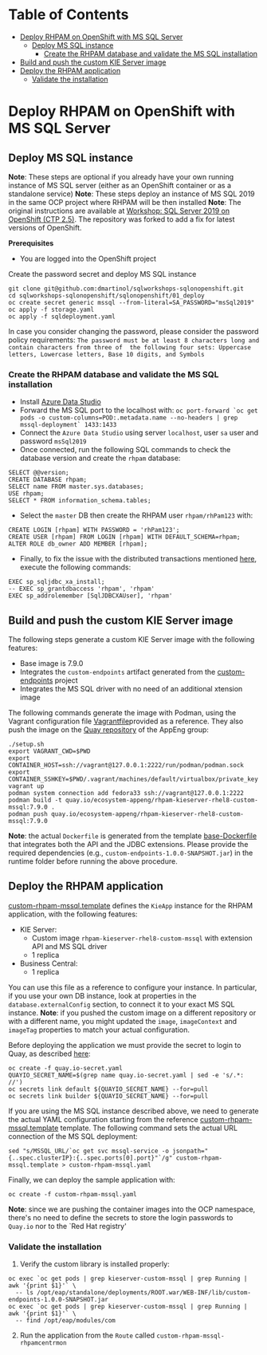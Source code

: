 # Table of Contents
* [Deploy RHPAM on OpenShift with MS SQL Server](#deploy-rhpam-on-openshift-with-ms-sql-server)
  * [Deploy MS SQL instance](#deploy-ms-sql-instance)
    * [Create the RHPAM database and validate the MS SQL installation](#create-the-rhpam-database-and-validate-the-ms-sql-installation)
 * [Build and push the custom KIE Server image](#build-and-push-the-custom-kie-server-image)
 * [Deploy the RHPAM application](#deploy-the-rhpam-application)
   * [Validate the installation](#validate-the-installation)

# Deploy RHPAM on OpenShift with MS SQL Server
## Deploy MS SQL instance
**Note**: These steps are optional if you already have your own running instance of MS SQL server (either as an OpenShift 
container or as a standalone service)
**Note**: These steps deploy an instance of MS SQL 2019 in the same OCP project where RHPAM will be then installed
**Note**: The original instructions are available at [Workshop: SQL Server 2019 on OpenShift (CTP 2.5)](https://github.com/johwes/sqlworkshops-sqlonopenshift/tree/master/sqlonopenshift/01_deploy).
The repository was forked to add a fix for latest versions of OpenShift.

**Prerequisites**
* You are logged into the OpenShift project

Create the password secret and deploy MS SQL instance
```shell
git clone git@github.com:dmartinol/sqlworkshops-sqlonopenshift.git
cd sqlworkshops-sqlonopenshift/sqlonopenshift/01_deploy
oc create secret generic mssql --from-literal=SA_PASSWORD="msSql2019"
oc apply -f storage.yaml
oc apply -f sqldeployment.yaml
```

In case you consider changing the password, please consider the password policy requirements: 
`The password must be at least 8 characters long and contain characters from three of 
the following four sets: Uppercase letters, Lowercase letters, Base 10 digits, and Symbols`

### Create the RHPAM database and validate the MS SQL installation
* Install [Azure Data Studio](https://github.com/Microsoft/azuredatastudio)
* Forward the MS SQL port to the localhost with:
  ``oc port-forward `oc get pods -o custom-columns=POD:.metadata.name --no-headers | grep mssql-deployment` 1433:1433``
* Connect the `Azure Data Studio` using server `localhost`, user `sa` user and password `msSql2019` 
* Once connected, run the following SQL commands to check the database version and create the `rhpam` database:
```roomsql
SELECT @@version;
CREATE DATABASE rhpam;
SELECT name FROM master.sys.databases;
USE rhpam;
SELECT * FROM information_schema.tables;
```
* Select the `master` DB then create the RHPAM user `rhpam/rhPam123` with:
```roomsql
CREATE LOGIN [rhpam] WITH PASSWORD = 'rhPam123';
CREATE USER [rhpam] FROM LOGIN [rhpam] WITH DEFAULT_SCHEMA=rhpam;
ALTER ROLE db_owner ADD MEMBER [rhpam];
```
* Finally, to fix the issue with the distributed transactions mentioned [here](https://access.redhat.com/solutions/4926011),
execute the following commands:
```roomsql
EXEC sp_sqljdbc_xa_install;
-- EXEC sp_grantdbaccess 'rhpam', 'rhpam'
EXEC sp_addrolemember [SqlJDBCXAUser], 'rhpam'
```

## Build and push the custom KIE Server image
The following steps generate a custom KIE Server image with the following features:
* Base image is 7.9.0
* Integrates the `custom-endpoints` artifact generated from the [custom-endpoints](../immutableImage/custom-endpoints) project
* Integrates the MS SQL driver with no need of an additional xtension image

The following commands generate the image with Podman, using the Vagrant configuration file [Vagrantfile](./Vagrantfile)provided as a reference.
They also push the image on the [Quay repository](https://quay.io/repository/ecosystem-appeng/rhpam-kieserver-rhel8-custom-mssql?tab=tags)
of the AppEng group:
```shell
./setup.sh
export VAGRANT_CWD=$PWD
export CONTAINER_HOST=ssh://vagrant@127.0.0.1:2222/run/podman/podman.sock
export CONTAINER_SSHKEY=$PWD/.vagrant/machines/default/virtualbox/private_key
vagrant up
podman system connection add fedora33 ssh://vagrant@127.0.0.1:2222
podman build -t quay.io/ecosystem-appeng/rhpam-kieserver-rhel8-custom-mssql:7.9.0 .
podman push quay.io/ecosystem-appeng/rhpam-kieserver-rhel8-custom-mssql:7.9.0
```

**Note**: the actual `Dockerfile` is generated from the template [base-Dockerfile](./templates/base-Dockerfile) that integrates
both the API and the JDBC extensions. Please provide the required dependencies (e.g., `custom-endpoints-1.0.0-SNAPSHOT.jar`)
in the runtime folder before running the above procedure.

## Deploy the RHPAM application
[custom-rhpam-mssql.template](./custom-rhpam-mssql.template) defines the `KieApp` instance for the RHPAM application, with the 
following features:
* KIE Server:
  * Custom image `rhpam-kieserver-rhel8-custom-mssql`  with extension API and MS SQL driver
  * 1 replica
* Business Central:
  * 1 replica

You can use this file as a reference to configure your instance. In particular, if you use your own DB instance, look at 
properties in the `database.externalConfig` section, to connect it to your exact MS SQL instance.
**Note**: if you pushed the custom image on a different repository or with a different name, you might updated the
`image`, `imageContext` and `imageTag` properties to match your actual configuration.

Before deploying the application we must provide the secret to login to Quay, as described [here](../deployCustomJarOnOCP/README.md#authenticate-the-quayio-registry):
```shell
oc create -f quay.io-secret.yaml
QUAYIO_SECRET_NAME=$(grep name quay.io-secret.yaml | sed -e 's/.*: //')
oc secrets link default ${QUAYIO_SECRET_NAME} --for=pull
oc secrets link builder ${QUAYIO_SECRET_NAME} --for=pull
```

If you are using the MS SQL instance described above, we need to generate the actual YAML configuration starting from the 
reference [custom-rhpam-mssql.template](./custom-rhpam-mssql.template) template. 
The following command sets the actual URL connection of the MS SQL deployment:
```shell
sed "s/MSSQL_URL/`oc get svc mssql-service -o jsonpath="{..spec.clusterIP}:{..spec.ports[0].port}"`/g" custom-rhpam-mssql.template > custom-rhpam-mssql.yaml
```
Finally, we can deploy the sample application with:
```shell
oc create -f custom-rhpam-mssql.yaml
```

**Note**: since we are pushing the container images into the OCP namespace, there's no need to define the secrets to store
the login passwords to `Quay.io` nor to the `Red Hat registry'

### Validate the installation
1. Verify the custom library is installed properly:
```shell
oc exec `oc get pods | grep kieserver-custom-mssql | grep Running | awk '{print $1}'` \
  -- ls /opt/eap/standalone/deployments/ROOT.war/WEB-INF/lib/custom-endpoints-1.0.0-SNAPSHOT.jar
oc exec `oc get pods | grep kieserver-custom-mssql | grep Running | awk '{print $1}'` \
  -- find /opt/eap/modules/com
```
2. Run the application from the `Route` called `custom-rhpam-mssql-rhpamcentrmon`
